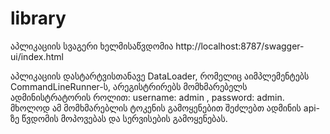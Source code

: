 # library


აპლიკაციის სვაგერი ხელმისაწვდომია http://localhost:8787/swagger-ui/index.html

აპლიკაციის დასტარტვისთანავე DataLoader, რომელიც აიმპლემენტებს CommandLineRunner-ს, არეგისტრირებს მომხმარებელს ადმინისტრატორის როლით: username: admin , password: admin.
მხოლოდ ამ მომხმარებლის ტოკენის გამოყენებით შეძლებთ ადმინის api-ზე წვდომის მოპოვებას და სერვისების გამოყენებას.
